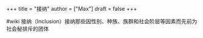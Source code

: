 +++
title = "接纳"
author = ["Max"]
draft = false
+++

\#wiki
接纳（Inclusion）接纳那些因性别、种族、族群和社会阶层等因素而先前为社会秘排斥的团体
